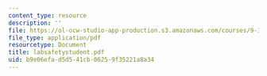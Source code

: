 ```yaml
---
content_type: resource
description: ''
file: https://ol-ocw-studio-app-production.s3.amazonaws.com/courses/9-12-experimental-molecular-neurobiology-fall-2006/b9e06efad5d541cb06259f35221a8a34_labsafetystudent.pdf
file_type: application/pdf
resourcetype: Document
title: labsafetystudent.pdf
uid: b9e06efa-d5d5-41cb-0625-9f35221a8a34
---
```

